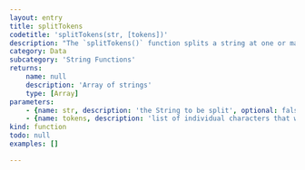 ```yaml
---
layout: entry
title: splitTokens
codetitle: 'splitTokens(str, [tokens])'
description: "The `splitTokens()` function splits a string at one or many character \"tokens.\" The tokens parameter specifies the character or characters to be used as a boundary.\n\nIf no tokens character is specified, any whitespace character is used to split. Whitespace characters include tab (`\\t`), line feed (`\\n`), carriage return (`\\r`), form feed (`\\f`), and space."
category: Data
subcategory: 'String Functions'
returns:
    name: null
    description: 'Array of strings'
    type: [Array]
parameters:
    - {name: str, description: 'the String to be split', optional: false, type: [String]}
    - {name: tokens, description: 'list of individual characters that will be used as separators', optional: true, type: [String]}
kind: function
todo: null
examples: []

---
```

